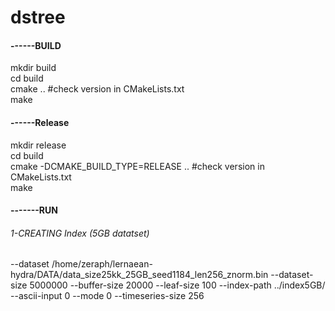 # dstree

<h4>------BUILD</h4>
mkdir build</br>
cd build</br>
cmake .. #check version in CMakeLists.txt</br>
make</br>
<h4>------Release</h4>
mkdir release</br>
cd build</br>
cmake -DCMAKE_BUILD_TYPE=RELEASE .. #check version in CMakeLists.txt</br>
make</br>
<h4>-------RUN</h4>
   <h6> 1-CREATING Index (5GB datatset)</h6>
    --dataset /home/zeraph/lernaean-hydra/DATA/data_size25kk_25GB_seed1184_len256_znorm.bin
    --dataset-size 5000000
    --buffer-size 20000
    --leaf-size 100
    --index-path ../index5GB/
    --ascii-input 0
    --mode 0
    --timeseries-size 256
